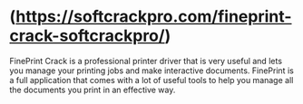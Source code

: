 #  (https://softcrackpro.com/fineprint-crack-softcrackpro/)
FinePrint Crack is a professional printer driver that is very useful and lets you manage your printing jobs and make interactive documents. FinePrint is a full application that comes with a lot of useful tools to help you manage all the documents you print in an effective way. 
